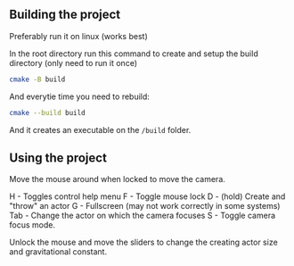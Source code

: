 ## Building the project
Preferably run it on linux (works best)

In the root directory run this command to create and setup the build directory (only need to run it once)
```bash
cmake -B build
```

And everytie time you need to rebuild: 
```bash
cmake --build build
```
And it creates an executable on the `/build` folder.

## Using the project
Move the mouse around when locked to move the camera.

H - Toggles control help menu 
F - Toggle mouse lock
D - (hold) Create and "throw" an actor
G - Fullscreen (may not work correctly in some systems)
Tab - Change the actor on which the camera focuses
S - Toggle camera focus mode.

Unlock the mouse and move the sliders to change the creating actor size and gravitational constant.
